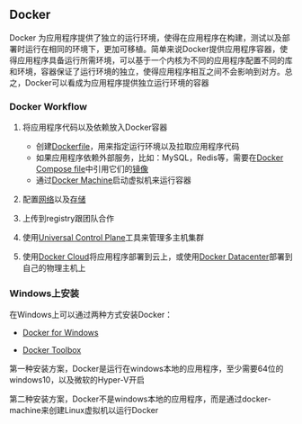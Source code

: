 ## Docker

Docker 为应用程序提供了独立的运行环境，使得在应用程序在构建，测试以及部署时运行在相同的环境下，更加可移植。简单来说Docker提供应用程序容器，使得应用程序具备运行所需环境，可以基于一个内核为不同的应用程序配置不同的库和环境，容器保证了运行环境的独立，使得应用程序相互之间不会影响到对方。总之，Docker可以看成为应用程序提供独立运行环境的容器

### Docker Workflow

1. 将应用程序代码以及依赖放入Docker容器

	* 创建[Dockerfile](https://docs.docker.com/engine/getstarted/step_four/)，用来指定运行环境以及拉取应用程序代码
	* 如果应用程序依赖外部服务，比如：MySQL，Redis等，需要在[Docker Compose file](https://docs.docker.com/compose/overview/)中引用它们的[镜像](https://docs.docker.com/docker-hub/repos/)
	* 通过[Docker Machine](https://docs.docker.com/machine/overview/)启动虚拟机来运行容器

2. 配置[网络](https://docs.docker.com/engine/tutorials/networkingcontainers/)以及[存储](https://docs.docker.com/engine/tutorials/dockervolumes/)

3. 上传到registry跟团队合作

4. 使用[Universal Control Plane](https://docs.docker.com/ucp/overview/)工具来管理多主机集群

5. 使用[Docker Cloud](https://docs.docker.com/docker-cloud/overview/)将应用程序部署到云上，或使用[Docker Datacenter](https://www.docker.com/products/docker-datacenter)部署到自己的物理主机上

### Windows上安装

在Windows上可以通过两种方式安装Docker：

* [Docker for Windows](https://docs.docker.com/engine/installation/windows/#docker-for-windows)

* [Docker Toolbox](https://docs.docker.com/engine/installation/windows/#docker-toolbox)

第一种安装方案，Docker是运行在windows本地的应用程序，至少需要64位的windows10，以及微软的Hyper-V开启

第二种安装方案，Docker不是windows本地的应用程序，而是通过docker-machine来创建Linux虚拟机以运行Docker



